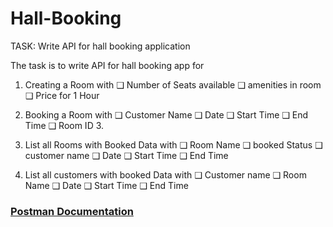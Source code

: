 # Hall-Booking

TASK: Write API for hall booking application

The task is to write API for hall booking app for

1. Creating a Room with
   ❑ Number of Seats available
   ❑ amenities in room
   ❑ Price for 1 Hour

2. Booking a Room with
   ❑ Customer Name
   ❑ Date
   ❑ Start Time
   ❑ End Time
   ❑ Room ID 3.

3. List all Rooms with Booked Data with
   ❑ Room Name
   ❑ booked Status
   ❑ customer name
   ❑ Date
   ❑ Start Time
   ❑ End Time

4. List all customers with booked Data with
   ❑ Customer name
   ❑ Room Name
   ❑ Date
   ❑ Start Time
   ❑ End Time



### [Postman Documentation](https://documenter.getpostman.com/view/13071876/UVsSMiP8)
